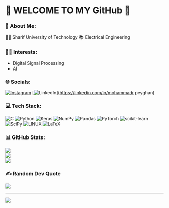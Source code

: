 # 🤞 WELCOME TO MY GitHub 🤞

### 💫 About Me:
👨‍🎓 Sharif University of Technology
📚 Electrical Engineering

### 👨‍💻 Interests:
* Digital Signal Processing
* AI

### 🌐 Socials:
[![Instagram](https://img.shields.io/badge/Instagram-%23E4405F.svg?logo=Instagram&logoColor=white)](https://instagram.com/mrpeyghan) 
[![LinkedIn](https://img.shields.io/badge/LinkedIn-%230077B5.svg?logo=linkedin&logoColor=white)](https://linkedin.com/in/mohammadr peyghan) 

### 💻 Tech Stack:
![C](https://img.shields.io/badge/c-%2300599C.svg?style=flat&logo=c&logoColor=white) ![Python](https://img.shields.io/badge/python-3670A0?style=flat&logo=python&logoColor=ffdd54) ![Keras](https://img.shields.io/badge/Keras-%23D00000.svg?style=flat&logo=Keras&logoColor=white) ![NumPy](https://img.shields.io/badge/numpy-%23013243.svg?style=flat&logo=numpy&logoColor=white) ![Pandas](https://img.shields.io/badge/pandas-%23150458.svg?style=flat&logo=pandas&logoColor=white) ![PyTorch](https://img.shields.io/badge/PyTorch-%23EE4C2C.svg?style=flat&logo=PyTorch&logoColor=white) ![scikit-learn](https://img.shields.io/badge/scikit--learn-%23F7931E.svg?style=flat&logo=scikit-learn&logoColor=white) ![SciPy](https://img.shields.io/badge/SciPy-%230C55A5.svg?style=flat&logo=scipy&logoColor=%white) ![LINUX](https://img.shields.io/badge/Linux-FCC624?style=flat&logo=linux&logoColor=black) ![LaTeX](https://img.shields.io/badge/latex-%23008080.svg?style=flat&logo=latex&logoColor=white)
### 📊 GitHub Stats:
![](https://github-readme-stats.vercel.app/api?username=mohammadr8za&theme=dark&hide_border=false&include_all_commits=false&count_private=false)<br/>
![](https://github-readme-streak-stats.herokuapp.com/?user=mohammadr8za&theme=dark&hide_border=false)<br/>
![](https://github-readme-stats.vercel.app/api/top-langs/?username=mohammadr8za&theme=dark&hide_border=false&include_all_commits=false&count_private=false&layout=compact)

### ✍️ Random Dev Quote
![](https://quotes-github-readme.vercel.app/api?type=vetical&theme=radical)

---
[![](https://visitcount.itsvg.in/api?id=mohammadr8za&icon=0&color=0)](https://visitcount.itsvg.in)

<!-- Proudly created with GPRM ( https://gprm.itsvg.in ) -->
